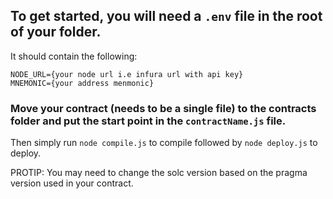 ## To get started, you will need a `.env` file in the root of your folder.


It should contain the following:


```
NODE_URL={your node url i.e infura url with api key}
MNEMONIC={your address menmonic}
```


### Move your contract (needs to be a single file) to the contracts folder and put the start point in the `contractName.js` file.


Then simply run `node compile.js` to compile followed by `node deploy.js` to deploy.


PROTIP: You may need to change the solc version based on the pragma version used in your contract.